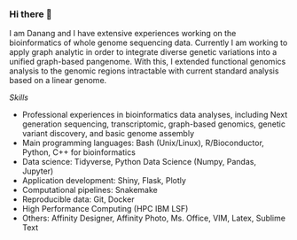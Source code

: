 ### Hi there 👋


I am Danang and I have extensive experiences working on the bioinformatics of whole genome sequencing data. Currently I am working to apply graph analytic in order to integrate diverse genetic variations into a unified graph-based pangenome. With this, I extended functional genomics analysis to the genomic regions intractable with current standard analysis based on a linear genome. 

*Skills*

-	Professional experiences in bioinformatics data analyses, including Next generation sequencing, transcriptomic, graph-based genomics, genetic variant discovery, and basic genome assembly
-	Main programming languages: Bash (Unix/Linux), R/Bioconductor, Python, C++ for bioinformatics
-	Data science: Tidyverse, Python Data Science (Numpy, Pandas, Jupyter)
-	Application development: Shiny, Flask, Plotly
-	Computational pipelines: Snakemake 
-	Reproducible data: Git, Docker
-	High Performance Computing (HPC IBM LSF)
-	Others: Affinity Designer, Affinity Photo, Ms. Office, VIM, Latex, Sublime Text


